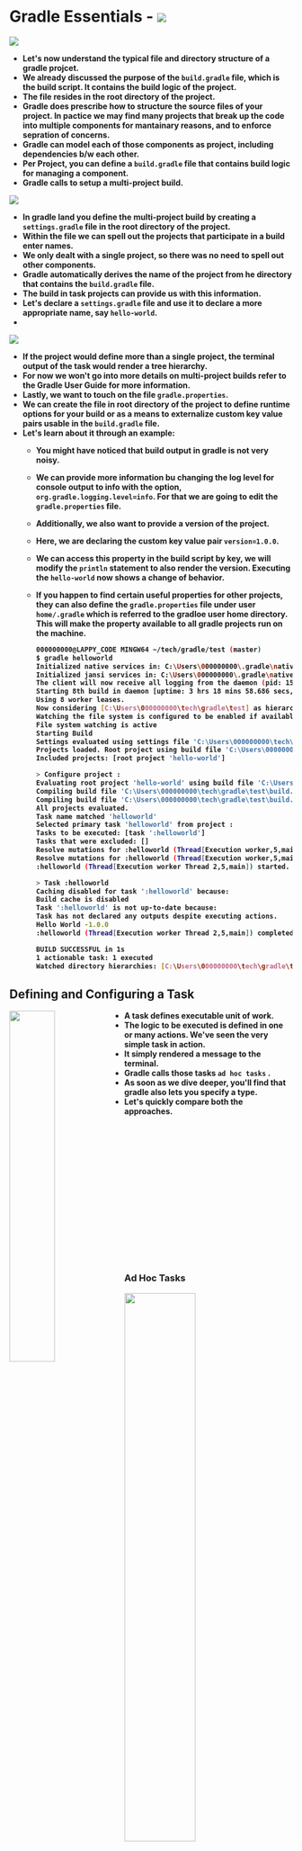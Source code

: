 <p align="justify">
<strong>

# Gradle Essentials - <img src="https://img.shields.io/badge/Gradle-02303A?style=for-the-badge&logo=Gradle&logoColor=white">

![](https://github.com/amandewatnitrr/gradle-tutorial/blob/master/imgs/gradle3.png)

- Let's now understand the typical file and directory structure of a gradle projcet.
- We already discussed the purpose of the `build.gradle` file, which is the build script. It contains the build logic of the project.
- The file resides in the root directory of the project.
- Gradle does prescribe how to structure the source files of your project. In pactice we may find many projects that break up the code into multiple components for mantainary reasons, and to enforce sepration of concerns.
- Gradle can model each of those components as project, including dependencies b/w each other.
- Per Project, you can define a `build.gradle` file that contains build logic for managing a component.
- Gradle calls to setup a multi-project build.

<img src="https://github.com/amandewatnitrr/gradle-tutorial/blob/master/imgs/code-example-4.png">

- In gradle land you define the multi-project build by creating a `settings.gradle` file in the root directory of the project.
- Within the file we can spell out the projects that participate in a build enter names.
- We only dealt with a single project, so there was no need to spell out other components.
- Gradle automatically derives the name of the project from he directory that contains the `build.gradle` file.
- The build in task projects can provide us with this information.
- Let's declare a `settings.gradle` file and use it to declare a more appropriate name, say `hello-world`.
-

<img src="https://github.com/amandewatnitrr/gradle-tutorial/blob/master/imgs/code-example-5.png">

- If the project would define more than a single project, the terminal output of the task would render a tree hierarchy.
- For now we won't go into more details on multi-project builds refer to the Gradle User Guide for more information.
- Lastly, we want to touch on the file `gradle.properties`.
- We can create the file in root directory of the project to define runtime options for your build or as a means to externalize custom key value pairs usable in the `build.gradle` file.
- Let's learn about it through an example:
  - You might have noticed that build output in gradle is not very noisy.
  - We can provide more information bu changing the log level for console output to  info with the option, `org.gradle.logging.level=info`. For that we are going to edit the `gradle.properties` file.
  - Additionally, we also want to provide a version of the project.
  - Here, we are declaring the custom key value pair `version=1.0.0`.
  - We can access this property in the build script by key, we will modify the `println` statement to also render the version. Executing the `hello-world` now shows a change of behavior.
  - If you happen to find certain useful properties for other projects, they can also define the `gradle.properties` file under user `home/.gradle` which is referred to the gradloe user home directory. This will make the property available to all gradle projects run on the machine.

    ```bash
    000000000@LAPPY_CODE MINGW64 ~/tech/gradle/test (master)
    $ gradle helloworld
    Initialized native services in: C:\Users\000000000\.gradle\native
    Initialized jansi services in: C:\Users\000000000\.gradle\native
    The client will now receive all logging from the daemon (pid: 15500). The daemon log file: C:\Users\000000000\.gradle\daemon\7.5.1\daemon-15500.out.log
    Starting 8th build in daemon [uptime: 3 hrs 18 mins 58.686 secs, performance: 100%, non-heap usage: 18% of 256 MiB]
    Using 8 worker leases.
    Now considering [C:\Users\000000000\tech\gradle\test] as hierarchies to watch
    Watching the file system is configured to be enabled if available
    File system watching is active
    Starting Build
    Settings evaluated using settings file 'C:\Users\000000000\tech\gradle\test\settings.gradle'.
    Projects loaded. Root project using build file 'C:\Users\000000000\tech\gradle\test\build.gradle'.
    Included projects: [root project 'hello-world']

    > Configure project :
    Evaluating root project 'hello-world' using build file 'C:\Users\000000000\tech\gradle\test\build.gradle'.
    Compiling build file 'C:\Users\000000000\tech\gradle\test\build.gradle' using SubsetScriptTransformer.
    Compiling build file 'C:\Users\000000000\tech\gradle\test\build.gradle' using BuildScriptTransformer.
    All projects evaluated.
    Task name matched 'helloworld'
    Selected primary task 'helloworld' from project :
    Tasks to be executed: [task ':helloworld']
    Tasks that were excluded: []
    Resolve mutations for :helloworld (Thread[Execution worker,5,main]) started.
    Resolve mutations for :helloworld (Thread[Execution worker,5,main]) completed. Took 0.0 secs.
    :helloworld (Thread[Execution worker Thread 2,5,main]) started.

    > Task :helloworld
    Caching disabled for task ':helloworld' because:
    Build cache is disabled
    Task ':helloworld' is not up-to-date because:
    Task has not declared any outputs despite executing actions.
    Hello World -1.0.0
    :helloworld (Thread[Execution worker Thread 2,5,main]) completed. Took 0.019 secs.

    BUILD SUCCESSFUL in 1s
    1 actionable task: 1 executed
    Watched directory hierarchies: [C:\Users\000000000\tech\gradle\test]
    ```

## Defining and Configuring a Task

<img width="40%" align="left" src="https://github.com/amandewatnitrr/gradle-tutorial/blob/master/imgs/gradle18.png">

- A task defines executable unit of work.
- The logic to be executed is defined in one or many actions. We've seen the very simple task in action.
- It simply rendered a message to the terminal.
- Gradle calls those tasks `ad hoc tasks` .
- As soon as we dive deeper, you'll find that gradle also lets you specify a type.
- Let's quickly compare both the approaches.
<br><br><br><br><br><br><br><br><br><br><br><br><br><br><br><br>

### Ad Hoc Tasks

<img width="50%" src="https://github.com/amandewatnitrr/gradle-tutorial/blob/master/imgs/code-example-6.png">
<img width="50%" src="https://github.com/amandewatnitrr/gradle-tutorial/blob/master/imgs/code-example-7.png">

- `Ad hoc` tasks are a good fit for one-off action implementations.
- We did not need to define an explicit type as they automatically use the default implementation of the task interface.
- That default implementation is called `Default Task`.
- More complex task logic can be abstracted by a Class implementation.
- The Implementation is literally hidden in the class. Gradle calls those tasks `typed tasks` as they explicitly declare a type with a dedicated purpose.
- So, for example the copy type can copy files and directories. As an end user, you're the only configured the run-time behavior by setting property value or calling methods. No need to declare any actions.
- Most builds have to deal with files and directories. Say you wanted to copy files from a source directory to a target directory and then packaged them into a SIP file. That's very easy to achieve with Gradle.

- Let's start with the copy operation
  -
  
    ```groovy
    task copydocs(type: Copy)
    {
        from "src"
        into "build/docs"
        include "**/*md"
        includeEmptyDirs = false
    }
    ```

    ```bash
    000000000@LAPPY_CODE MINGW64 ~/tech/gradle/copy-project (master)
    $ gradle copydocs

    BUILD SUCCESSFUL in 1s
    1 actionable task: 1 executed
    ```

  - Hence, we get a folder where all the content of `src` is copied.
  - We can implement the archiving task accordingly.

- Let's now write a task for ZIPing the file
  -

    ```groovy
    task copydocs(type: Copy)
        {
            from "src"
            into "build/docs"
            include "**/*md"
            includeEmptyDirs = false
        }

    task createZip(type: Zip)
        {
            from "build/docs"
            archiveFileName = "docs.zip"
            destinationDirectory = file("build/dist")
        }
    ```

    ```bash
    000000000@LAPPY_CODE MINGW64 ~/tech/gradle/copy-project (master)
    $ gradle createZip

    BUILD SUCCESSFUL in 998ms
    1 actionable task: 1 executed
    ```

  - And then as a result, we can see that a `docs.zip` file is created in the `build/dist` folder.
  - There's one more aspect, we will study in this lesson, which is called `task dependencies`.
  - Earlier we ran the task in a specific order. First we ran the `copydocs` task and then the `createZip` task.
  - To make sure that the copy operation happens before the zip operation, we can define a dependency between the two tasks. We can do this using the method called `dependsOn`. So ultimately this will call the copy operation beforehand.
  -

    ```groovy
    task copydocs(type: Copy)
        {
            from "src"
            into "build/docs"
            include "**/*md"
            includeEmptyDirs = false
        }

    task createZip(type: Zip)
        {
            from "build/docs"
            archiveFileName = "docs.zip"
            destinationDirectory = file("build/dist")
            dependsOn copydocs
        }
    ```

</strong>
</p>
